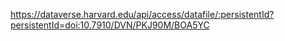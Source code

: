https://dataverse.harvard.edu/api/access/datafile/:persistentId?persistentId=doi:10.7910/DVN/PKJ90M/BOA5YC